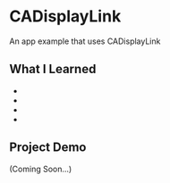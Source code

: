 # CADisplayLink
An app example that uses CADisplayLink

## What I Learned
*
*
*
*

## Project Demo
(Coming Soon...)

